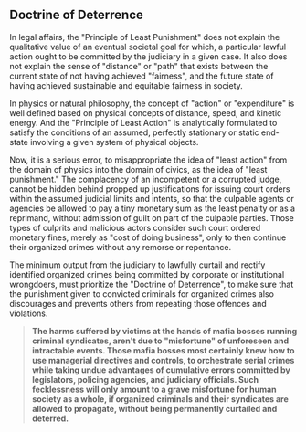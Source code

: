 ## Doctrine of Deterrence

In legal affairs, the "Principle of Least Punishment" does not explain the qualitative value of an eventual societal goal for which, a particular lawful action ought to be committed by the judiciary in a given case. It also does not explain the sense of "distance" or "path" that exists between the current state of not having achieved "fairness", and the future state of having achieved sustainable and equitable fairness in society. 

In physics or natural philosophy, the concept of "action" or "expenditure" is well defined based on physical concepts of distance, speed, and kinetic energy. And the "Principle of Least Action" is analytically formulated to satisfy the conditions of an assumed, perfectly stationary or static end-state involving a given system of physical objects. 

Now, it is a serious error, to misappropriate the idea of "least action" from the domain of physics into the domain of civics, as the idea of "least punishment." The complacency of an incompetent or a corrupted judge, cannot be hidden behind propped up justifications for issuing court orders within the assumed judicial limits and intents, so that the culpable agents or agencies be allowed to pay a tiny monetary sum as the least penalty or as a reprimand, without admission of guilt on part of the culpable parties. Those types of culprits and malicious actors consider such court ordered monetary fines, merely as "cost of doing business", only to then continue their organized crimes without any remorse or repentance. 

The minimum output from the judiciary to lawfully curtail and rectify identified organized crimes being committed by corporate or institutional wrongdoers, must prioritize the "Doctrine of Deterrence", to make sure that the punishment given to convicted criminals for organized crimes also discourages and prevents others from repeating those offences and violations. 

>**The harms suffered by victims at the hands of mafia bosses running criminal syndicates, aren't due to "misfortune" of unforeseen and intractable events. Those mafia bosses most certainly knew how to use managerial directives and controls, to orchestrate serial crimes while taking undue advantages of cumulative errors committed by legislators, policing agencies, and judiciary officials. Such fecklessness will only amount to a grave misfortune for human society as a whole, if organized criminals and their syndicates are allowed to propagate, without being permanently curtailed and deterred.**